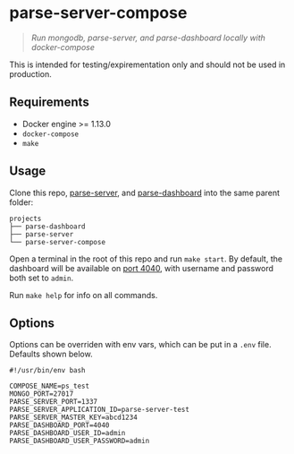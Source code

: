 # parse-server-compose

> *Run mongodb, parse-server, and parse-dashboard locally with docker-compose*

This is intended for testing/expirementation only and should not be used in production.

## Requirements

- Docker engine >= 1.13.0
- `docker-compose`
- `make`

## Usage

Clone this repo, [parse-server](https://github.com/parse-community/parse-server), and [parse-dashboard](https://github.com/parse-community/parse-dashboard) into the same parent folder:

```
projects
├── parse-dashboard
├── parse-server
└── parse-server-compose
```

Open a terminal in the root of this repo and run `make start`. By default, the dashboard will be available on [port 4040](http://localhost:4040), with username and password both set to `admin`.

Run `make help` for info on all commands.

## Options

Options can be overriden with env vars, which can be put in a `.env` file. Defaults shown below.

```
#!/usr/bin/env bash

COMPOSE_NAME=ps_test
MONGO_PORT=27017
PARSE_SERVER_PORT=1337
PARSE_SERVER_APPLICATION_ID=parse-server-test
PARSE_SERVER_MASTER_KEY=abcd1234
PARSE_DASHBOARD_PORT=4040
PARSE_DASHBOARD_USER_ID=admin
PARSE_DASHBOARD_USER_PASSWORD=admin
```